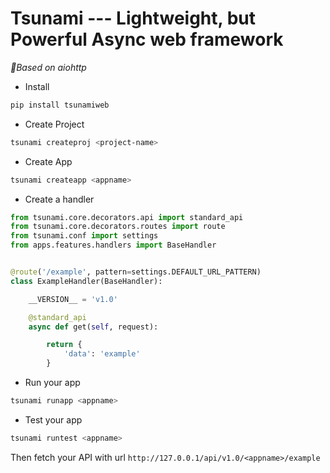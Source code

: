 # Tsunami --- Lightweight, but Powerful Async web framework

*Based on aiohttp*

* Install

```sh
pip install tsunamiweb
```

* Create Project

```sh
tsunami createproj <project-name>
```

* Create App

```sh
tsunami createapp <appname>
```

* Create a handler

```python
from tsunami.core.decorators.api import standard_api
from tsunami.core.decorators.routes import route
from tsunami.conf import settings
from apps.features.handlers import BaseHandler


@route('/example', pattern=settings.DEFAULT_URL_PATTERN)
class ExampleHandler(BaseHandler):

    __VERSION__ = 'v1.0'

    @standard_api
    async def get(self, request):

        return {
            'data': 'example'
        }
```

* Run your app

```sh
tsunami runapp <appname>
```

* Test your app

```sh
tsunami runtest <appname>
```

Then fetch your API with url ```http://127.0.0.1/api/v1.0/<appname>/example```

